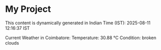 # My Project

This content is dynamically generated in Indian Time (IST): 2025-08-11 12:16:37 IST


Current Weather in Coimbatore:
Temperature: 30.88 °C
Condition: broken clouds

